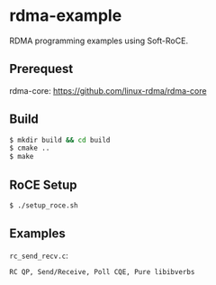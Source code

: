 # rdma-example

RDMA programming examples using Soft-RoCE.

## Prerequest

rdma-core: <https://github.com/linux-rdma/rdma-core>

## Build

```sh
$ mkdir build && cd build
$ cmake ..
$ make
```

## RoCE Setup

```sh
$ ./setup_roce.sh
```

## Examples

`rc_send_recv.c`:

    RC QP, Send/Receive, Poll CQE, Pure libibverbs
